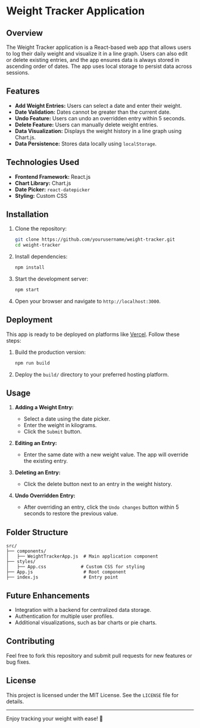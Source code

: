 # Weight Tracker Application

## Overview
The Weight Tracker application is a React-based web app that allows users to log their daily weight and visualize it in a line graph. Users can also edit or delete existing entries, and the app ensures data is always stored in ascending order of dates. The app uses local storage to persist data across sessions.

## Features
- **Add Weight Entries:** Users can select a date and enter their weight.
- **Date Validation:** Dates cannot be greater than the current date.
- **Undo Feature:** Users can undo an overridden entry within 5 seconds.
- **Delete Feature:** Users can manually delete weight entries.
- **Data Visualization:** Displays the weight history in a line graph using Chart.js.
- **Data Persistence:** Stores data locally using `localStorage`.

## Technologies Used
- **Frontend Framework:** React.js
- **Chart Library:** Chart.js
- **Date Picker:** `react-datepicker`
- **Styling:** Custom CSS

## Installation
1. Clone the repository:
   ```bash
   git clone https://github.com/yourusername/weight-tracker.git
   cd weight-tracker
   ```
2. Install dependencies:
   ```bash
   npm install
   ```
3. Start the development server:
   ```bash
   npm start
   ```
4. Open your browser and navigate to `http://localhost:3000`.

## Deployment
This app is ready to be deployed on platforms like [Vercel](https://vercel.com). Follow these steps:
1. Build the production version:
   ```bash
   npm run build
   ```
2. Deploy the `build/` directory to your preferred hosting platform.

## Usage
1. **Adding a Weight Entry:**
   - Select a date using the date picker.
   - Enter the weight in kilograms.
   - Click the `Submit` button.

2. **Editing an Entry:**
   - Enter the same date with a new weight value. The app will override the existing entry.

3. **Deleting an Entry:**
   - Click the delete button next to an entry in the weight history.

4. **Undo Overridden Entry:**
   - After overriding an entry, click the `Undo changes` button within 5 seconds to restore the previous value.

## Folder Structure
```plaintext
src/
├── components/
│   ├── WeightTrackerApp.js  # Main application component
├── styles/
│   ├── App.css             # Custom CSS for styling
├── App.js                   # Root component
├── index.js                 # Entry point
```

## Future Enhancements
- Integration with a backend for centralized data storage.
- Authentication for multiple user profiles.
- Additional visualizations, such as bar charts or pie charts.

## Contributing
Feel free to fork this repository and submit pull requests for new features or bug fixes.

## License
This project is licensed under the MIT License. See the `LICENSE` file for details.

---

Enjoy tracking your weight with ease! 🎉

